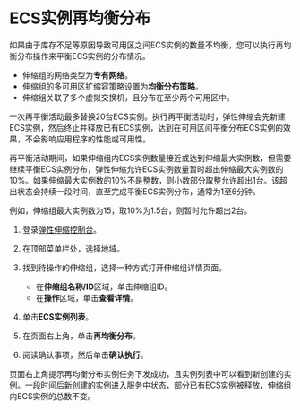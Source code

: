 # ECS实例再均衡分布

如果由于库存不足等原因导致可用区之间ECS实例的数量不均衡，您可以执行再均衡分布操作来平衡ECS实例的分布情况。

-   伸缩组的网络类型为**专有网络**。
-   伸缩组的多可用区扩缩容策略设置为**均衡分布策略**。
-   伸缩组关联了多个虚拟交换机，且分布在至少两个可用区中。

一次再平衡活动最多替换20台ECS实例。执行再平衡活动时，弹性伸缩会先新建ECS实例，然后终止并释放已有ECS实例，达到在可用区间平衡分布ECS实例的效果，不会影响应用程序的性能或可用性。

再平衡活动期间，如果伸缩组内ECS实例数量接近或达到伸缩最大实例数，但需要继续平衡ECS实例分布，弹性伸缩允许ECS实例数量暂时超出伸缩最大实例数的10%。如果伸缩最大实例数的10%不是整数，则小数部分取整允许超出1台。该超出状态会持续一段时间，直至完成平衡ECS实例分布，通常为1至6分钟。

例如，伸缩组最大实例数为15，取10%为1.5台，则暂时允许超出2台。

1.  登录[弹性伸缩控制台](https://essnew.console.aliyun.com/)。

2.  在顶部菜单栏处，选择地域。

3.  找到待操作的伸缩组，选择一种方式打开伸缩组详情页面。

    -   在**伸缩组名称/ID**区域，单击伸缩组ID。
    -   在**操作**区域，单击**查看详情**。
4.  单击**ECS实例列表**。

5.  在页面右上角，单击**再均衡分布**。

6.  阅读确认事项，然后单击**确认执行**。


页面右上角提示再均衡分布实例任务下发成功，且实例列表中可以看到新创建的实例。一段时间后新创建的实例进入服务中状态，部分已有ECS实例被释放，伸缩组内ECS实例的总数不变。

